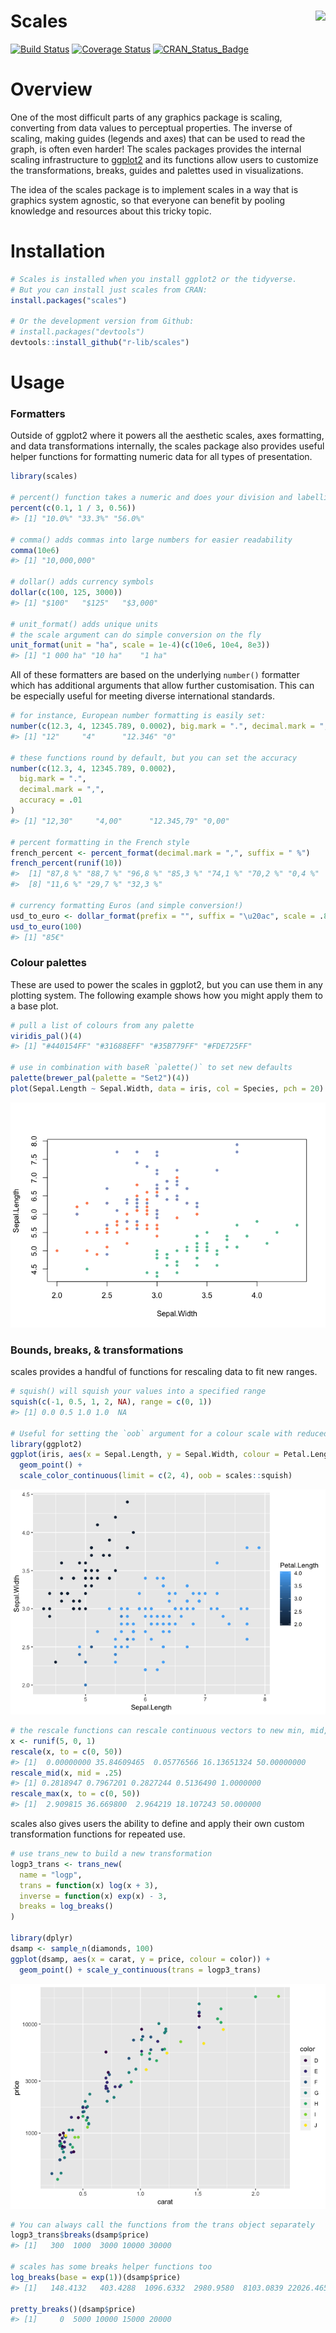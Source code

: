 
<!-- README.md is generated from README.Rmd. Please edit that file -->

# Scales <img src="man/figures/logo.png" align="right" />

[![Build
Status](https://travis-ci.org/r-lib/scales.svg?branch=master)](https://travis-ci.org/r-lib/scales)
[![Coverage
Status](https://img.shields.io/codecov/c/github/r-lib/scales/master.svg)](https://codecov.io/github/r-lib/scales?branch=master)
[![CRAN\_Status\_Badge](http://www.r-pkg.org/badges/version/scales)](https://cran.r-project.org/package=scales)

# Overview

One of the most difficult parts of any graphics package is scaling,
converting from data values to perceptual properties. The inverse of
scaling, making guides (legends and axes) that can be used to read the
graph, is often even harder\! The scales packages provides the internal
scaling infrastructure to [ggplot2](github.com/tidyverse/ggplot2) and
its functions allow users to customize the transformations, breaks,
guides and palettes used in visualizations.

The idea of the scales package is to implement scales in a way that is
graphics system agnostic, so that everyone can benefit by pooling
knowledge and resources about this tricky topic.

# Installation

``` r
# Scales is installed when you install ggplot2 or the tidyverse.
# But you can install just scales from CRAN:
install.packages("scales")

# Or the development version from Github:
# install.packages("devtools")
devtools::install_github("r-lib/scales")
```

# Usage

### Formatters

Outside of ggplot2 where it powers all the aesthetic scales, axes
formatting, and data transformations internally, the scales package also
provides useful helper functions for formatting numeric data for all
types of presentation.

``` r
library(scales)

# percent() function takes a numeric and does your division and labelling for you
percent(c(0.1, 1 / 3, 0.56))
#> [1] "10.0%" "33.3%" "56.0%"

# comma() adds commas into large numbers for easier readability
comma(10e6)
#> [1] "10,000,000"

# dollar() adds currency symbols
dollar(c(100, 125, 3000))
#> [1] "$100"   "$125"   "$3,000"

# unit_format() adds unique units
# the scale argument can do simple conversion on the fly
unit_format(unit = "ha", scale = 1e-4)(c(10e6, 10e4, 8e3))
#> [1] "1 000 ha" "10 ha"    "1 ha"
```

All of these formatters are based on the underlying `number()` formatter
which has additional arguments that allow further customisation. This
can be especially useful for meeting diverse international standards.

``` r
# for instance, European number formatting is easily set:
number(c(12.3, 4, 12345.789, 0.0002), big.mark = ".", decimal.mark = ",")
#> [1] "12"     "4"      "12.346" "0"

# these functions round by default, but you can set the accuracy
number(c(12.3, 4, 12345.789, 0.0002),
  big.mark = ".",
  decimal.mark = ",",
  accuracy = .01
)
#> [1] "12,30"     "4,00"      "12.345,79" "0,00"

# percent formatting in the French style
french_percent <- percent_format(decimal.mark = ",", suffix = " %")
french_percent(runif(10))
#>  [1] "87,8 %" "88,7 %" "96,8 %" "85,3 %" "74,1 %" "70,2 %" "0,4 %" 
#>  [8] "11,6 %" "29,7 %" "32,3 %"

# currency formatting Euros (and simple conversion!)
usd_to_euro <- dollar_format(prefix = "", suffix = "\u20ac", scale = .85)
usd_to_euro(100)
#> [1] "85€"
```

### Colour palettes

These are used to power the scales in ggplot2, but you can use them in
any plotting system. The following example shows how you might apply
them to a base plot.

``` r
# pull a list of colours from any palette
viridis_pal()(4)
#> [1] "#440154FF" "#31688EFF" "#35B779FF" "#FDE725FF"

# use in combination with baseR `palette()` to set new defaults
palette(brewer_pal(palette = "Set2")(4))
plot(Sepal.Length ~ Sepal.Width, data = iris, col = Species, pch = 20)
```

![](man/figures/README-palettes-1.png)<!-- -->

### Bounds, breaks, & transformations

scales provides a handful of functions for rescaling data to fit new
ranges.

``` r
# squish() will squish your values into a specified range
squish(c(-1, 0.5, 1, 2, NA), range = c(0, 1))
#> [1] 0.0 0.5 1.0 1.0  NA

# Useful for setting the `oob` argument for a colour scale with reduced limits
library(ggplot2)
ggplot(iris, aes(x = Sepal.Length, y = Sepal.Width, colour = Petal.Length)) +
  geom_point() +
  scale_color_continuous(limit = c(2, 4), oob = scales::squish)
```

![](man/figures/README-squish-1.png)<!-- -->

``` r
# the rescale functions can rescale continuous vectors to new min, mid, or max values
x <- runif(5, 0, 1)
rescale(x, to = c(0, 50))
#> [1]  0.00000000 35.84609465  0.05776566 16.13651324 50.00000000
rescale_mid(x, mid = .25)
#> [1] 0.2818947 0.7967201 0.2827244 0.5136490 1.0000000
rescale_max(x, to = c(0, 50))
#> [1]  2.909815 36.669800  2.964219 18.107243 50.000000
```

scales also gives users the ability to define and apply their own custom
transformation functions for repeated use.

``` r
# use trans_new to build a new transformation
logp3_trans <- trans_new(
  name = "logp",
  trans = function(x) log(x + 3),
  inverse = function(x) exp(x) - 3,
  breaks = log_breaks()
)

library(dplyr)
dsamp <- sample_n(diamonds, 100)
ggplot(dsamp, aes(x = carat, y = price, colour = color)) +
  geom_point() + scale_y_continuous(trans = logp3_trans)
```

![](man/figures/README-transforms-1.png)<!-- -->

``` r
# You can always call the functions from the trans object separately
logp3_trans$breaks(dsamp$price)
#> [1]   300  1000  3000 10000 30000

# scales has some breaks helper functions too
log_breaks(base = exp(1))(dsamp$price)
#> [1]   148.4132   403.4288  1096.6332  2980.9580  8103.0839 22026.4658

pretty_breaks()(dsamp$price)
#> [1]     0  5000 10000 15000 20000
```
